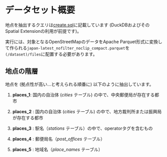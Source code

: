 # データセット概要

地点を抽出するクエリは[create.sql](./scripts/create.sql)に記載しています (DuckDBおよびそのSpatial Extensionの利用が前提です)。

実行には、対象となるOpenStreetMapのデータをApache Parquet形式に変換して作られる`japan-latest_nofilter_noclip_compact.parquet`を`(/dataset)/files`に配置する必要があります。

## 地点の階層

地点を (拠点性が高い...と考えられる順番に) 以下のように抽出しています。

1. **places_1**: 国内の自治体 (_cities_ テーブル) の中で、中央郵便局が存在する都市

2. **places_2** : 国内の自治体 (_cities_ テーブル) の中で、地方裁判所または振興局が存在する都市

3. **places_3** : 駅名（_stations_ テーブル）の中で、operatorタグを含むもの

4. **places_4** : 郵便局名（_post_offices_ テーブル）

5. **places_5** : 地域名（_place_names_ テーブル）
